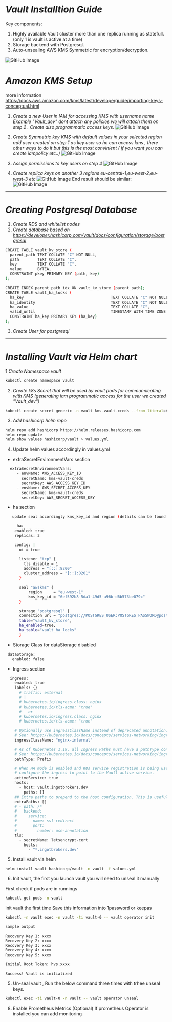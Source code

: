 #  *Vault Installtion Guide*
Key components:
1. Highly available Vault cluster more than one replica running as statefull.(only 1 is vault is active at a time)
2. Storage backend with Postgresql.
2. Auto-unsealing AWS KMS Symmetric for encryption/decryption.

![GitHub Image](/vault/images/vault_draw.png)

# *Amazon KMS Setup* 
more information https://docs.aws.amazon.com/kms/latest/developerguide/importing-keys-conceptual.html
1. *Create a new User in IAM for accessing KMS with username name Example "Vault_dev" dont attach any policies we will attach them on step 2 . Create also programmatic access keys.*
![GitHub Image](/vault/images/iam_user_vault_dev.png)

2.  *Create Symmetric key KMS with default values in your selected region add user created on step 1 as key user so he can access kms , there other ways to do it but this is the most convinient ( if you want you can create iampolicy etc..)*
![GitHub Image](/vault/images/kms-configurekey.png) 

3. *Assign permissions to key users on step 4*
![GitHub Image](/vault/images/kms-keyusers.png)

4. *Create replica keys on another 3 regions eu-central-1,eu-west-2,eu-west-3 etc*
![GitHub Image](/vault/images/replicas_kms.png) 
End result should be similar:
![GitHub Image](/vault/images/kms_end_result.png)

---------------------------------------------------------
# *Creating Postgresql Database*


1. *Create RDS and whitelist nodes*
2. *Create database based on https://developer.hashicorp.com/vault/docs/configuration/storage/postgresql*

```bash
CREATE TABLE vault_kv_store (
  parent_path TEXT COLLATE "C" NOT NULL,
  path        TEXT COLLATE "C",
  key         TEXT COLLATE "C",
  value       BYTEA,
  CONSTRAINT pkey PRIMARY KEY (path, key)
);

CREATE INDEX parent_path_idx ON vault_kv_store (parent_path);
CREATE TABLE vault_ha_locks (
  ha_key                                      TEXT COLLATE "C" NOT NULL,
  ha_identity                                 TEXT COLLATE "C" NOT NULL,
  ha_value                                    TEXT COLLATE "C",
  valid_until                                 TIMESTAMP WITH TIME ZONE NOT NULL,
  CONSTRAINT ha_key PRIMARY KEY (ha_key)
);
```

3. *Create User for postgresql* 

---------------------------------------------------------
# *Installing Vault via Helm chart*

1 *Create Namespace vault*

```bash
kubectl create namespace vault
```

2. *Create k8s Secret that will be used by vault pods for communnicating with KMS (generating iam programmatic access for the user we created  "Vault_dev")*

```bash
kubectl create secret generic -n vault kms-vault-creds --from-literal=AWS_ACCESS_KEY_ID=xxx --from-literal=AWS_SECRET_ACCESS_KEY=xxxx
``` 
3. *Add hashicorp helm repo*

```bash
helm repo add hashicorp https://helm.releases.hashicorp.com
helm repo update
helm show values hashicorp/vault > values.yml
```

4. Update helm values accordingly in values.yml
 - extraSecretEnvironmentVars section
   
```bash
  extraSecretEnvironmentVars:
     - envName: AWS_ACCESS_KEY_ID
       secretName: kms-vault-creds
       secretKey: AWS_ACCESS_KEY_ID
     - envName: AWS_SECRET_ACCESS_KEY
       secretName: kms-vault-creds
       secretKey: AWS_SECRET_ACCESS_KEY    
```   
 - ha section
```bash
   update seal accordingly kms_key_id and region (details can be found on the creation of KMS), enable HA mode and add storage config for POSTRGRESQL

     ha:
    enabled: true
    replicas: 3

    config: |
      ui = true

      listener "tcp" {
        tls_disable = 1
        address = "[::]:8200"
        cluster_address = "[::]:8201"
      }

      seal "awskms" {
          region     = "eu-west-1"
          kms_key_id = "6ef592b8-5da1-49d5-a96b-d6b573be079c"
      }

      storage "postgresql" {
      connection_url = "postgres://POSTGRES_USER:POSTGRES_PASSWORD@postgre-dev-rds-ew1-01.czwe8eg2u3zm.eu-west-1.rds.amazonaws.com:5432/vault",
      table="vault_kv_store",
      ha_enabled=true,
      ha_table="vault_ha_locks" 
      }      
```
 - Storage Class for dataStorage disabled
 ```bash  
  dataStorage:
    enabled: false
```          
 - Ingress section
```bash  
  ingress:
    enabled: true
    labels: {}
      # traffic: external
      # |
      # kubernetes.io/ingress.class: nginx
      # kubernetes.io/tls-acme: "true"
      #   or
      # kubernetes.io/ingress.class: nginx
      # kubernetes.io/tls-acme: "true"

    # Optionally use ingressClassName instead of deprecated annotation.
    # See: https://kubernetes.io/docs/concepts/services-networking/ingress/#deprecated-annotation
    ingressClassName: "nginx-internal"

    # As of Kubernetes 1.19, all Ingress Paths must have a pathType configured. The default value below should be sufficient in most cases.
    # See: https://kubernetes.io/docs/concepts/services-networking/ingress/#path-types for other possible values.
    pathType: Prefix

    # When HA mode is enabled and K8s service registration is being used,
    # configure the ingress to point to the Vault active service.
    activeService: true
    hosts:
      - host: vault.ingotbrokers.dev
        paths: []
    ## Extra paths to prepend to the host configuration. This is useful when working with annotation based services.
    extraPaths: []
    # - path: /*
    #   backend:
    #     service:
    #       name: ssl-redirect
    #       port:
    #         number: use-annotation
    tls: 
      - secretName: letsencrypt-cert
        hosts:
          - "*.ingotbrokers.dev" 
```       
5. Install vault via helm
```bash
helm install vault hashicorp/vault -n vault -f values.yml
```
6. Init vault, the first you launch vault you will need to unseal it manually

First check if pods are in runnings

```bash
kubectl get pods -n vault
```
init vault the first time Save this information into 1password or keepas 
```bash
kubectl -n vault exec -n vault -ti vault-0 -- vault operator init
```

```bash
sample output 

Recovery Key 1: xxxx
Recovery Key 2: xxxx
Recovery Key 3: xxxx
Recovery Key 4: xxxx
Recovery Key 5: xxxx

Initial Root Token: hvs.xxxx

Success! Vault is initialized
```

5. Un-seal vault , Run the below command three times with trhee unseal keys.
```bash
kubectl exec -ti vault-0 -n vault -- vault operator unseal
```

8. Enable Prometheus Metrics (Optional)
If  prometheus Operator is installed you can add monitoring 